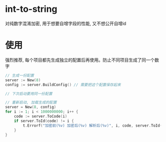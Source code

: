 # int-to-string
对纯数字混淆加密, 用于想要自增字段的性能, 又不想公开自增id

# 使用 

强烈推荐, 每个项目都先生成独立的配置后再使用。防止不同项目生成了同一个数字

````go
// 生成一份配置
server := New(8)
config := server.BuildConfig() // 需要把这个配置保存起来

// 下次启动要用同一份配置

// 重新启动, 加载生成的配置
server = New(8, config)
for i := 1; i < 1000000000; i++ {
    code := server.ToCode(i)
    if server.ToId(code) != i {
        t.Errorf("加密前(%v) 加密后(%v) 解析后(%v)", i, code, server.ToId(code))
    }
}
````